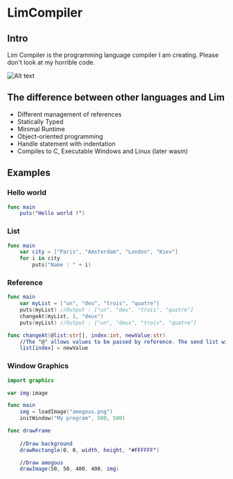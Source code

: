 # LimCompiler
## Intro
Lim Compiler is the programming language compiler I am creating.
Please don't look at my horrible code.

![Alt text](https://github.com/GeminoRR/LimCompiler/blob/master/LimCompiler/logo_compiler.ico?raw=true "LimCompiler's logo")

## The difference between other languages and Lim
- Different management of references
- Statically Typed
- Minimal Runtime
- Object-oriented programming
- Handle statement with indentation
- Compiles to C, Executable Windows and Linux (later wasm)

## Examples
### Hello world
```swift
func main
	puts("Hello world !")
```

### List
```swift
func main
	var city = ["Paris", "Amsterdam", "London", "Kiev"]
	for i in city
		puts("Name : " + i)
```

### Reference
```swift
func main
	var myList = ["un", "deu", "trois", "quatre"]
	puts(myList) //Output : ["un", "deu", "trois", "quatre"]
	changeAt(myList, 1, "deux")
	puts(myList) //Output : ["un", "deux", "trois", "quatre"]

func changeAt(@list:str[], index:int, newValue:str)
	//The "@" allows values to be passed by reference. The send list will therefore be modified, otherwise it would have been copied entirely.
	list[index] = newValue
```

### Window Graphics
```swift
import graphics

var img:image

func main
	img = loadImage("amogous.png")
	initWindow("My program", 500, 500)

func drawFrame
	
	//Draw background
	drawRectangle(0, 0, width, height, "#FFFFFF")

	//Draw amogous
	drawImage(50, 50, 400, 400, img)
```
